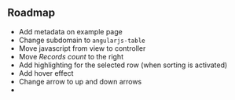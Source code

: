 ## Roadmap

* Add metadata on example page
* Change subdomain to `angularjs-table`
* Move javascript from view to controller
* Move *Records count* to the right
* Add highlighting for the selected row (when sorting is activated)
* Add hover effect
* Change arrow to up and down arrows
* 

